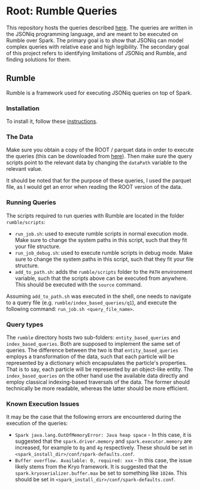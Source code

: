 # Root: Rumble Queries

This repository hosts the queries described [here](https://github.com/iris-hep/adl-benchmarks-index). The queries are written in the JSONiq programming language, and are meant to be executed on Rumble over Spark. The primary goal is to show that JSONiq can model complex queries with relative ease and high legibility. The secondary goal of this project refers to identifying limitations of JSONiq and Rumble, and finding solutions for them.

## Rumble

Rumble is a framework used for executing JSONiq queries on top of Spark.

### Installation

To install it, follow these [instructions](https://rumble.readthedocs.io/en/latest/Getting%20started/).

### The Data

Make sure you obtain a copy of the ROOT / parquet data in order to execute the queries (this can be downloaded from [here](https://polybox.ethz.ch/index.php/s/piULQwSvbjkwvJt)). Then make sure the query scripts point to the relevant data by changing the `dataPath` variable to the relevant value.

It should be noted that for the purpose of these queries, I used the parquet file, as I would get an error when reading the ROOT version of the data.

### Running Queries

The scripts required to run queries with Rumble are located in the folder `rumble/scripts`:

* `run_job.sh`: used to execute rumble scripts in normal execution mode. Make sure to change the system paths in this script, such that they fit your file structure.
* `run_job_debug.sh`: used to execute rumble scripts in debug mode. Make sure to change the system paths in this script, such that they fit your file structure.
* `add_to_path.sh`: adds the `rumble/scripts` folder to the `PATH` environment variable, such that the scripts above can be executed from anywhere. This should be executed with the `source` command.

Assuming `add_to_path.sh` was executed in the shell, one needs to navigate to a query file (e.g. `rumble/index_based_queries/q1`), and execute the following command: `run_job.sh <query_file_name>`.

### Query types

The `rumble` directory hosts two sub-folders: `entity_based_queries` and `index_based_queries`. Both are supposed to implement the same set of queries. The difference between the two is that `entity_based_queries` employs a transformation of the data, such that each particle will be represented by a dictionary which encapsulates the particle's properties. That is to say, each particle will be represented by an object-like entity. The `index_based_queries` on the other hand use the available data directly and employ classical indexing-based traversals of the data. The former should technically be more readable, whereas the latter should be more efficient.

### Known Execution Issues

It may be the case that the following errors are encountered during the execution of the queries:

* `Spark java.lang.OutOfMemoryError: Java heap space` - In this case, it is suggested that the `spark.driver.memory` and `spark.executor.memory` are increased, for example to `8g` and `4g` respectively. These should be set in `<spark_install_dir>/conf/spark-defaults.conf`. 
* `Buffer overflow. Available: 0, required: xxx` - In this case, the issue likely stems from the Kryo framework. It is suggested that the `spark.kryoserializer.buffer.max` be set to something like `1024m`. This should be set in `<spark_install_dir>/conf/spark-defaults.conf`. 
